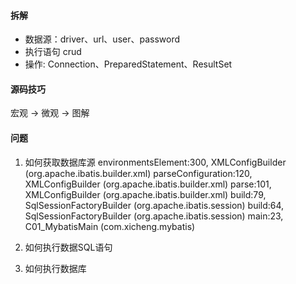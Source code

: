 #### 拆解
* 数据源：driver、url、user、password
* 执行语句 crud
* 操作: Connection、PreparedStatement、ResultSet

#### 源码技巧
宏观 -> 微观 -> 图解

#### 问题
1. 如何获取数据库源
environmentsElement:300, XMLConfigBuilder (org.apache.ibatis.builder.xml)
parseConfiguration:120, XMLConfigBuilder (org.apache.ibatis.builder.xml)
parse:101, XMLConfigBuilder (org.apache.ibatis.builder.xml)
build:79, SqlSessionFactoryBuilder (org.apache.ibatis.session)
build:64, SqlSessionFactoryBuilder (org.apache.ibatis.session)
main:23, C01_MybatisMain (com.xicheng.mybatis)


2. 如何执行数据SQL语句
3. 如何执行数据库